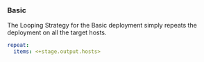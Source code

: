### Basic

The Looping Strategy for the Basic deployment simply repeats the deployment on all the target hosts.

```yaml
repeat:  
  items: <+stage.output.hosts>
```
